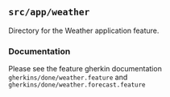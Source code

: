 ## `src/app/weather` 

Directory for the Weather application feature.

### Documentation

Please see the feature gherkin documentation `gherkins/done/weather.feature` and `gherkins/done/weather.forecast.feature`
